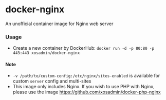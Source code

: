 # docker-nginx
An unofficial container image for Nginx web server

### Usage  
- Create a new container by DockerHub: ``docker run -d -p 80:80 -p 443:443 xosadmin/docker-nginx``

#### Note
- ``-v /path/to/custom-config:/etc/nginx/sites-enabled`` is available for custom ``server`` config and multi-sites
- This image only includes Nginx. If you wish to use PHP with Nginx, please use the image https://github.com/xosadmin/docker-php-nginx
